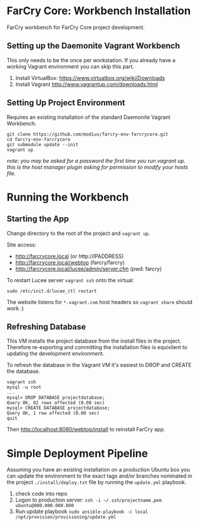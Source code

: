 # FarCry Core: Workbench Installation

FarCry workbench for FarCry Core project development.

## Setting up the Daemonite Vagrant Workbench

This only needs to be the once per workstation. If you already have a working Vagrant environment you can skip this part.

1.  Install VirtualBox: https://www.virtualbox.org/wiki/Downloads
2.  Install Vagrant http://www.vagrantup.com/downloads.html


## Setting Up Project Environment

Requires an existing installation of the standard Daemonite Vagrant Workbench.

    git clone https://github.com/modius/farcry-env-farcrycore.git
    cd farcry-env-farcrycore
    git submodule update --init
    vagrant up

_note: you may be asked for a password the first time you run vagrant up. this is the host manager plugin asking for permission to modify your hosts file._

# Running the Workbench

## Starting the App 

Change directory to the root of the project and `vagrant up`.  

Site access:

- http://farcrycore.local (or http://IPADDRESS)
- http://farcrycore.local/webtop (farcry/farcry)
- http://farcrycore.local/lucee/admin/server.cfm (pwd: farcry)

To restart Lucee server `vagrant ssh` onto the virtual:

```
sudo /etc/init.d/lucee_ctl restart
```

The website listens for `*.vagrant.com` host headers so `vagrant share` should work :)

## Refreshing Database

This VM installs the project database from the install files in the project.
Therefore re-exporting and committing the installation files is equivilent to
updating the development environment.

To refresh the database in the Vagrant VM it's easiest to DROP and CREATE the database.

```
vagrant ssh
mysql -u root
...
mysql> DROP DATABASE projectdatabase;
Query OK, 82 rows affected (0.08 sec)
mysql> CREATE DATABASE projectdatabase;
Query OK, 1 row affected (0.00 sec)
quit
```

Then <http://localhost:8080/webtop/install> to reinstall FarCry app.


# Simple Deployment Pipeline

Assuming you have an existing installation on a production Ubuntu box you can update the environment to the exact tags and/or branches nominated in the project `./install/deploy.txt` file by running the `update.yml` playbook.

1.  check code into repo
2.  Logon to production server:
    `ssh -i ~/.ssh/projectname.pem ubuntu@000.000.000.000`
3.  Run update playbook
    `sudo ansible-playbook -c local /opt/provision/provisioning/update.yml`


